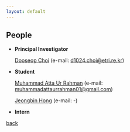```yaml
---
layout: default
---
```


## People
+ **Principal Investigator**

     [Dooseop Choi](https://d1024choi.github.io) (e-mail: d1024.choi@etri.re.kr)

+ **Student**

     [Muhammad Atta Ur Rahman](https://muhammadattaurrahman.github.io/main/) (e-mail: muhammadattaurrahman01@gmail.com)

     [Jeongbin Hong](-) (e-mail: -)

+ **Intern**

[back](./)
